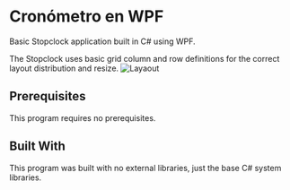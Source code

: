 # Cronómetro en WPF

Basic Stopclock application built in C# using WPF. 

The Stopclock uses basic grid column and row definitions for the correct layout distribution and resize.
![Layaout](https://i.imgur.com/RzARymK.png)

## Prerequisites
This program requires no prerequisites.

## Built With
This program was built with no external libraries, just the base C# system libraries.
